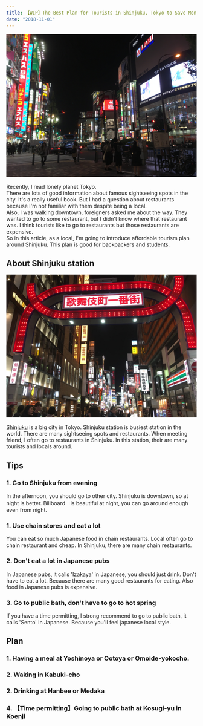 ```yaml
---
title: 【WIP】The Best Plan for Tourists in Shinjuku, Tokyo to Save Money by a local
date: "2018-11-01"
---
```


![Shinjuku landscape](./shinjuku-landscape.jpg)

Recently, I read lonely planet Tokyo.  
There are lots of good information about famous sightseeing spots in the city.
It's a really useful book. But I had a question about restaurants because I'm not familiar with them despite being a local.  
 Also, I was walking downtown, foreigners asked me about the way. They wanted to go to some restaurant, but I didn't know where that restaurant was. I think tourists like to go to restaurants but those restaurants are expensive.  
  So in this article, as a local, I'm going to introduce affordable tourism plan around Shinjuku. This plan is good for backpackers and students.



## About Shinjuku station

![Kabukicho](./kabukicho.jpg)
 
[Shinjuku](https://en.wikipedia.org/wiki/Shinjuku)
is a big city in Tokyo. Shinjuku station is busiest station in the world. There are many sightseeing spots and restaurants. When meeting friend, I often
go to restaurants in Shinjuku. In this station, their are many tourists and locals around.

## Tips
### 1. Go to Shinjuku from evening
In the afternoon, you should go to other city. Shinjuku is downtown, so at night is better. Billboard　is beautiful at night, you can go around enough even from night.

### 1. Use chain stores and eat a lot
You can eat so much Japanese food in chain restaurants. Local often go to chain restaurant and cheap. In Shinjuku, there are many chain restaurants.

### 2. Don't eat a lot in Japanese pubs
In Japanese pubs, it calls 'Izakaya' in Japanese, you should just drink. Don't have to eat a lot. Because there are many good restaurants for eating. Also food in Japanese pubs is expensive. 

### 3. Go to public bath, don't have to go to hot spring
If you have a time permitting, I strong recommend to go to public bath, it calls 'Sento' in Japanese. Because you'll feel japanese local style.


## Plan
### 1. Having a meal at Yoshinoya or Ootoya or Omoide-yokocho.
### 2. Waking in Kabuki-cho 
### 2. Drinking at Hanbee or Medaka
### 4. 【Time permitting】Going to public bath at Kosugi-yu in Koenji